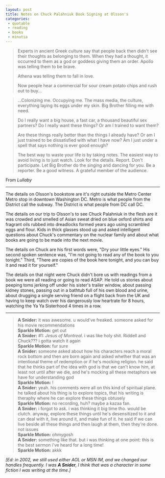 ```yaml
---
layout: post
title: Notes on Chuck Palahniuk Book Signing at Olsson's
categories:
 - quotable
 - reading
 - books
 - minutia
---
```


> Experts in ancient Greek culture say that people back then didn't see their thoughts as belonging to them. When they had a thought, it occurred to them as a god or goddess giving them an order. Apollo was telling them to be brave.  
>  
> Athena was telling them to fall in love.  
>  
> Now people hear a commercial for sour cream potato chips and rush out to buy...

> ...Colonizing me. Occupying me. The mass media, the culture, everything laying its eggs under my skin. Big Brother filling me with need.  
>  
> Do I really want a big house, a fast car, a thousand beautiful sex partners? Do I really want these things? Or am I trained to want them?  
>  
> Are these things really better than the things I already have? Or am I just trained to be dissatisfied with what I have now? Am I just under a spell that says nothing is ever good enough?  
>  
> The best way to waste your life is by taking notes. The easiest way to avoid living is to just watch. Look for the details. Report. Don't participate. Let Big Brother do the singing and dancing for you. Be a reporter. Be a good witness. A grateful member of the audience.

From _Lullaby_

---

The details on Olsson's bookstore are it's right outside the Metro Center Metro stop in downtown Washington DC. Metro is what people from the District call the subway. The District is what people from DC call DC.

The details on our trip to Olsson's to see Chuck Palahniuk in the flesh are it was crowded and smelled of Asian sweat dried on blue oxford shirts and fragrant oils rubbed into dreadlocks formed years ago using scrambled eggs and flour. Kids in thick glasses stood up and asked intelligent questions about Chuck's commentary on the nuclear family and about what books are going to be made into the next movie.

The details on Chuck are his first words were, "Dry your little eyes." His second spoken sentence was, "I'm not going to read any of the book to you tonight." Third, "There are copies of the book here tonight, and you can buy it and read it for yourself."

The details on that night were Chuck didn't bore us with readings from a book we were all reading or going to read ASAP. He told us stories about peeping toms jerking off under his sister's trailer window, about passing kidney stones, passing out in a bathtub full of his own blood and urine, about drugging a single serving friend on a flight back from the UK and having to keep watch over his dangerously low heartrate for 8 hours, watching the Ya Ya Sisterhood 4 times in a row.

---

> **A Snider:** it was awesome. u would've freaked. someone asked for his movie recommendations  
> **Sparkle Motion:** get out  
> **A Snider:** #1: _Jesus of Montreal_. i was like holy shit. Riddell and Chuck??? i gotta watch it again  
> **Sparkle Motion:** fur sure  
> **A Snider:** someone asked about how his characters reach a moral rock bottom and then are born again and asked whether that was an intentional theme of redemption or if he's mocking religion. he said that he thinks part of the idea with god is that we can't know him, at least not until after we die, and he's mocking all these metaphors we have for understanding god  
> **Sparkle Motion:** !  
> **A Snider:** yeah. his comments were all on this kind of spiritual plane. he talked about his thing is to explore topics, that his writing is theraphy where he can explore these things obtusely  
> **Sparkle Motion:** no recording, huh? maybe a kazaa fan.  
> **A Snider:** i forgot to ask. i was thinking it big time tho. would be clutch. anyway, explore these things until he's desensitized to it and can deal with it, live around it, and make fun of it. he said if we can live beside all these things and then laugh at them, then they're done. not issues  
> **Sparkle Motion:** ohmygosh  
> **A Snider:** something like that. but i was thinking at one point: this is the best sermon i've heard for a long time!  
> **Sparkle Motion:** akkk

_[Ed: in 2002, we still used either AOL or MSN IM, and we changed our handles frequently. I was **A Snider**, I think that was a character in some fiction I was writing at the time.]_
